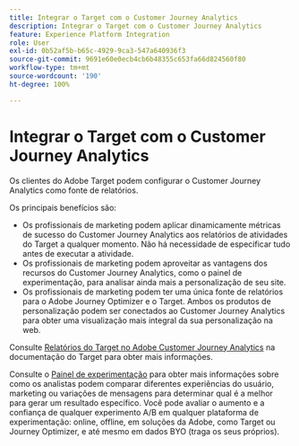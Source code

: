 ```yaml
---
title: Integrar o Target com o Customer Journey Analytics
description: Integrar o Target com o Customer Journey Analytics
feature: Experience Platform Integration
role: User
exl-id: 0b52af5b-b65c-4929-9ca3-547a640936f3
source-git-commit: 9691e60e0ecb4cb6b48355c653fa66d824560f80
workflow-type: tm+mt
source-wordcount: '190'
ht-degree: 100%

---
```


# Integrar o Target com o Customer Journey Analytics

Os clientes do Adobe Target podem configurar o Customer Journey Analytics como fonte de relatórios.

Os principais benefícios são:

* Os profissionais de marketing podem aplicar dinamicamente métricas de sucesso do Customer Journey Analytics aos relatórios de atividades do Target a qualquer momento. Não há necessidade de especificar tudo antes de executar a atividade.
* Os profissionais de marketing podem aproveitar as vantagens dos recursos do Customer Journey Analytics, como o painel de experimentação, para analisar ainda mais a personalização de seu site.
* Os profissionais de marketing podem ter uma única fonte de relatórios para o Adobe Journey Optimizer e o Target. Ambos os produtos de personalização podem ser conectados ao Customer Journey Analytics para obter uma visualização mais integral da sua personalização na web.

Consulte [Relatórios do Target no Adobe Customer Journey Analytics](https://experienceleague.adobe.com/pt-br/docs/target/using/integrate/cja/target-reporting-in-cja) na documentação do Target para obter mais informações.

Consulte o [Painel de experimentação](../analysis-workspace/c-panels/experimentation.md) para obter mais informações sobre como os analistas podem comparar diferentes experiências do usuário, marketing ou variações de mensagens para determinar qual é a melhor para gerar um resultado específico. Você pode avaliar o aumento e a confiança de qualquer experimento A/B em qualquer plataforma de experimentação: online, offline, em soluções da Adobe, como Target ou Journey Optimizer, e até mesmo em dados BYO (traga os seus próprios).

